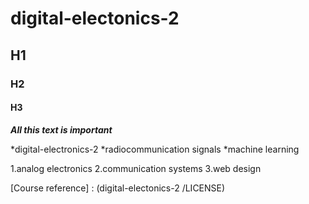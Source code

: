 # digital-electonics-2
## H1
### H2
#### H3
***All this text is important***

*digital-electronics-2
*radiocommunication signals
*machine learning

1.analog electronics
2.communication systems
3.web design

[Course reference] : (digital-electonics-2
/LICENSE)
